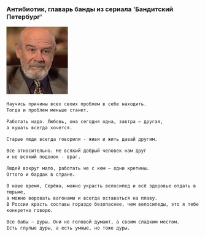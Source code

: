 <!--2020-09-17 02:10:04-->
### Антибиотик, главарь банды из сериала 'Бандитский Петербург'
<img src="./antibiotik.jpg">

    Научись причины всех своих проблем в себе находить. 
    Тогда и проблем меньше станет.

>  

    Работать надо. Любовь, она сегодня одна, завтра — другая, 
    а кушать всегда хочется.

>  

    Старые люди всегда говорили - живи и жить давай другим.

>  

    Все относительно. Не всякий добрый человек нам друг 
    и не всякий подонок - враг.

>  

    Людей вокруг мало, работать не с кем — одни кретины. 
    Оттого и бардак в стране.

>  

    В наше время, Серёжа, можно украсть велосипед и всё здоровье отдать в тюрьме, 
    а можно воровать вагонами и всегда оставаться на плаву. 
    В России красть составы гораздо безопаснее, чем велосипеды, это я тебе конкретно говорю.

>  

    Все бабы — дуры. Они не головой думают, а своим сладким местом. 
    Есть глупые дуры, а есть умные, но тоже дуры.